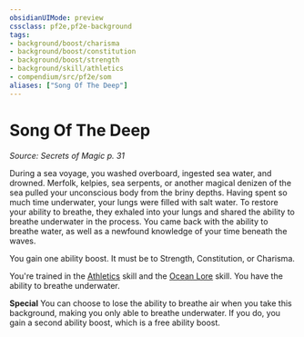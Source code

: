 ```yaml
---
obsidianUIMode: preview
cssclass: pf2e,pf2e-background
tags:
- background/boost/charisma
- background/boost/constitution
- background/boost/strength
- background/skill/athletics
- compendium/src/pf2e/som
aliases: ["Song Of The Deep"]
---
```

# Song Of The Deep
*Source: Secrets of Magic p. 31*  

During a sea voyage, you washed overboard, ingested sea water, and drowned. Merfolk, kelpies, sea serpents, or another magical denizen of the sea pulled your unconscious body from the briny depths. Having spent so much time underwater, your lungs were filled with salt water. To restore your ability to breathe, they exhaled into your lungs and shared the ability to breathe underwater in the process. You came back with the ability to breathe water, as well as a newfound knowledge of your time beneath the waves.

You gain one ability boost. It must be to Strength, Constitution, or Charisma.

You're trained in the [Athletics](skills.md#Athletics) skill and the [Ocean Lore](skills.md#Lore) skill. You have the ability to breathe underwater.

**Special** You can choose to lose the ability to breathe air when you take this background, making you only able to breathe underwater. If you do, you gain a second ability boost, which is a free ability boost.